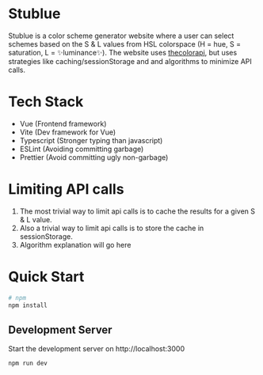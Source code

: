 # Stublue

Stublue is a color scheme generator website where a user can select schemes based on the S & L values from HSL colorspace (H = hue, S = saturation, L = ✨luminance✨). The website uses [thecolorapi](https://www.thecolorapi.com/), but uses strategies like caching/sessionStorage and and algorithms to minimize API calls.

# Tech Stack

- Vue (Frontend framework)
- Vite (Dev framework for Vue)
- Typescript (Stronger typing than javascript)
- ESLint (Avoiding committing garbage)
- Prettier (Avoid committing ugly non-garbage)

# Limiting API calls

1. The most trivial way to limit api calls is to cache the results for a given S & L value.
2. Also a trivial way to limit api calls is to store the cache in sessionStorage.
3. Algorithm explanation will go here

# Quick Start

```bash
# npm
npm install
```

## Development Server

Start the development server on http://localhost:3000

```bash
npm run dev
```
